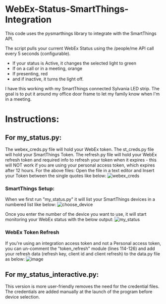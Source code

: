 # WebEx-Status-SmartThings-Integration

This code uses the pysmarthings library to integrate with the SmartThings API.

The script pulls your current WebEx Status using the /people/me API call every 5 seconds (configurable).

- If your status is Active, it changes the selected light to green
- If on a call or in a meeting, orange
- If presenting, red
- and if inactive, it turns the light off.

I have this working with my SmartThings connected Sylvania LED strip. The goal is to put it around my office door frame to let my family know when I'm in a meeting.

# Instructions:
## For my_status.py:
The webex_creds.py file will hold your WebEx token. 
The st_creds.py file will hold your SmartThings Token.
The refresh.py file will hold your WebEx refresh token and required info to refresh your token when it expires - this will NOT work if you are using your personal access token, which expires after 12 hours.
For the above files: Open the file in a text editor and Insert your Token between the single quotes like below:
![webex_creds](https://user-images.githubusercontent.com/32777886/113059252-15986c80-9164-11eb-8f04-2e45cc75f6e5.PNG)


### SmartThings Setup:
When we first run "my_status.py" it will list your SmartThings devices in a numbered list like below:
![choose_device](https://user-images.githubusercontent.com/32777886/113059189-fdc0e880-9163-11eb-856b-d9abc1899778.PNG)

Once you enter the number of the device you want to use, it will start monitoring your WebEx status with the below output:
![my_status](https://user-images.githubusercontent.com/32777886/113059298-2517b580-9164-11eb-9dfa-8a767fdbe254.PNG)


### WebEx Token Refresh
If you're using an integration access token and not a Personal access token, you can un-comment the "token_refresh" module (lines 114-126) and add your refresh data (refresh key, client id and client refresh) to the data.py file as below:
![image](https://user-images.githubusercontent.com/32777886/113059745-a8d1a200-9164-11eb-858f-6a47d6f28399.png)


## For my_status_interactive.py:
This version is more user-friendly removes the need for the credential files. The credentials are added manually at the launch of the program before device selection.

